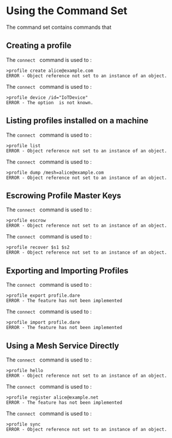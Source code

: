 
# Using the  Command Set

The  command set contains commands that 


## Creating a profile

The `connect ` command is used to :


````
>profile create alice@example.com
ERROR - Object reference not set to an instance of an object.
````

The `connect ` command is used to :


````
>profile device /id="IoTDevice"
ERROR - The option  is not known.
````

## Listing profiles installed on a machine

The `connect ` command is used to :


````
>profile list
ERROR - Object reference not set to an instance of an object.
````

The `connect ` command is used to :


````
>profile dump /mesh=alice@example.com
ERROR - Object reference not set to an instance of an object.
````

## Escrowing Profile Master Keys

The `connect ` command is used to :


````
>profile escrow
ERROR - Object reference not set to an instance of an object.
````

The `connect ` command is used to :


````
>profile recover $s1 $s2
ERROR - Object reference not set to an instance of an object.
````

## Exporting and Importing Profiles

The `connect ` command is used to :


````
>profile export profile.dare
ERROR - The feature has not been implemented
````

The `connect ` command is used to :


````
>profile import profile.dare
ERROR - The feature has not been implemented
````

## Using a Mesh Service Directly

The `connect ` command is used to :


````
>profile hello
ERROR - Object reference not set to an instance of an object.
````

The `connect ` command is used to :


````
>profile register alice@example.net
ERROR - The feature has not been implemented
````

The `connect ` command is used to :


````
>profile sync
ERROR - Object reference not set to an instance of an object.
````


